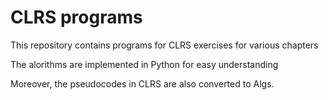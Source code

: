 # CLRS programs

This repository contains programs for CLRS exercises for various chapters

The alorithms are implemented in Python for easy understanding

Moreover, the pseudocodes in CLRS are also converted to Algs.
